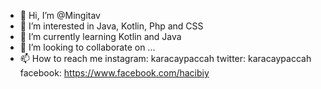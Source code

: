 - 👋 Hi, I’m @Mingitav
- 👀 I’m interested in Java, Kotlin, Php and CSS
- 🌱 I’m currently learning Kotlin and Java
- 💞️ I’m looking to collaborate on ...
- 📫 How to reach me instagram: karacaypaccah
                      twitter: karacaypaccah
                      facebook: https://www.facebook.com/hacibiy
<!---
Mingitav/Mingitav is a ✨ special ✨ repository because its `README.md` (this file) appears on your GitHub profile.
You can click the Preview link to take a look at your changes.
--->
